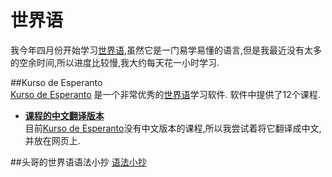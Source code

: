 ﻿世界语  
=============  

我今年四月份开始学习[世界语],虽然它是一门易学易懂的语言,但是我最近没有太多的空余时间,所以进度比较慢,我大约每天花一小时学习.  

##Kurso de Esperanto  
[Kurso de Esperanto] 是一个非常优秀的[世界语]学习软件. 软件中提供了12个课程.  
   
*  __[课程的中文翻译版本](Esperanto-Chinese.zh)__  
目前[Kurso de Esperanto]没有中文版本的课程,所以我尝试着将它翻译成中文,并放在网页上.  


##头哥的世界语语法小抄
[语法小抄](Esperanto-GrammaCheatSheet.zh)   

[Kurso de Esperanto]:http://www.kurso.com.br/  
[世界语]:http://en.wikipedia.org/wiki/Esperanto